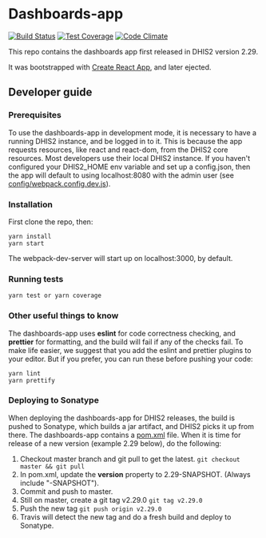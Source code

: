 # Dashboards-app

[![Build Status](https://travis-ci.org/dhis2/dashboards-app.svg)](https://travis-ci.org/dhis2/dashboards-app)
[![Test Coverage](https://codeclimate.com/github/dhis2/dashboards-app/badges/coverage.svg)](https://codeclimate.com/github/dhis2/dashboards-app/coverage)
[![Code Climate](https://codeclimate.com/github/dhis2/dashboards-app/badges/gpa.svg)](https://codeclimate.com/github/dhis2/dashboards-app)

This repo contains the dashboards app first released in DHIS2 version 2.29.

It was bootstrapped with [Create React App](https://github.com/facebookincubator/create-react-app), and later ejected.

## Developer guide

### Prerequisites

To use the dashboards-app in development mode, it is necessary to have a running DHIS2 instance, and be logged in to it. This is because the app requests resources, like react and react-dom, from the DHIS2 core resources. Most developers use their local DHIS2 instance. If you haven't configured your DHIS2_HOME env variable and set up a config.json, then the app will default to using localhost:8080 with the admin user (see
[config/webpack.config.dev.js](config/webpack.config.dev.js#L35)).

### Installation

First clone the repo, then:

```
yarn install
yarn start
```

The webpack-dev-server will start up on localhost:3000, by default.

### Running tests

`yarn test or yarn coverage`

### Other useful things to know

The dashboards-app uses **eslint** for code correctness checking, and **prettier** for formatting, and the build will fail if any of the checks fail. To make life easier, we suggest that you add the eslint and prettier plugins to your editor. But if you prefer, you can run these before pushing your code:

```
yarn lint
yarn prettify
```

### Deploying to Sonatype

When deploying the dashboards-app for DHIS2 releases, the build is pushed to Sonatype, which builds a jar artifact, and DHIS2 picks it up from there. The dashboards-app contains a [pom.xml](pom.xml) file. When it is time for release of a new version (example 2.29 below), do the following:

1. Checkout master branch and git pull to get the latest. `git checkout master && git pull`
2. In pom.xml, update the **version** property to 2.29-SNAPSHOT. (Always include "-SNAPSHOT").
3. Commit and push to master.
4. Still on master, create a git tag v2.29.0 `git tag v2.29.0`
5. Push the new tag `git push origin v2.29.0`
6. Travis will detect the new tag and do a fresh build and deploy to Sonatype.
